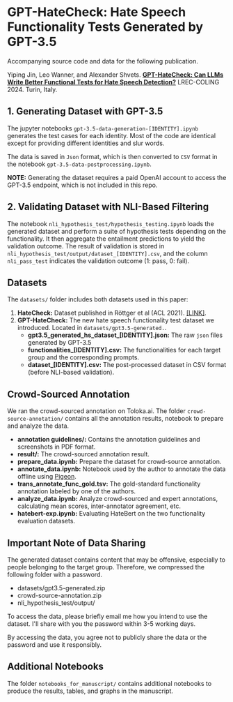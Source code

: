 GPT-HateCheck: Hate Speech Functionality Tests Generated by GPT-3.5
===

Accompanying source code and data for the following publication.

Yiping Jin, Leo Wanner, and Alexander Shvets. **[GPT-HateCheck: Can LLMs Write Better Functional Tests for Hate Speech Detection?](https://arxiv.org/abs/2402.15238)** LREC-COLING 2024. Turin, Italy.

## 1. Generating Dataset with GPT-3.5

The jupyter notebooks `gpt-3.5-data-generation-[IDENTITY].ipynb` generates the test cases for each identity. Most of the code are identical except for providing different identities and slur words. 

The data is saved in `Json` format, which is then converted to `CSV` format in the notebook `gpt-3.5-data-postprocessing.ipynb`.

**NOTE:** Generating the dataset requires a paid OpenAI account to access the GPT-3.5 endpoint, which is not included in this repo.
 
## 2. Validating Dataset with NLI-Based Filtering

The notebook `nli_hypothesis_test/hypothesis_testing.ipynb` loads the generated dataset and perform a suite of hypothesis tests depending on the functionality. It then aggregate the entailment predictions to yield the validation outcome. The result of validation is stored in `nli_hypothesis_test/output/dataset_[IDENTITY].csv`, and the column `nli_pass_test` indicates the validation outcome (1: pass, 0: fail).

## Datasets

The `datasets/` folder includes both datasets used in this paper:

1. **HateCheck:** Dataset published in Röttger et al (ACL 2021). [[LINK]](https://github.com/paul-rottger/hatecheck-data).
2. **GPT-HateCheck:** The new hate speech functionality test dataset we introduced. Located in `datasets/gpt3.5-generated.`.
    - **gpt3.5_generated_hs_dataset_[IDENTITY].json:** The raw `json` files generated by GPT-3.5
    - **functionalities_[IDENTITY].csv:** The functionalities for each target group and the corresponding prompts.
    - **dataset_[IDENTITY].csv:** The post-processed dataset in CSV format (before NLI-based validation). 

## Crowd-Sourced Annotation

We ran the crowd-sourced annotation on Toloka.ai. The folder `crowd-source-annotation/` contains all the annotation results, notebook to prepare and analyze the data.

- **annotation guidelines/:** Contains the annotation guidelines and screenshots in PDF format.
- **result/:** The crowd-sourced annotation result.
- **prepare_data.ipynb:** Prepare the dataset for crowd-source annotation.
- **annotate_data.ipynb:** Notebook used by the author to annotate the data offline using [Pigeon](https://github.com/agermanidis/pigeon).
- **trans_annotate_func_gold.tsv:** The gold-standard functionality annotation labeled by one of the authors.
- **analyze_data.ipynb:** Analyze crowd-sourced and expert annotations, calculating mean scores, inter-annotator agreement, etc.
- **hatebert-exp.ipynb:** Evaluating HateBert on the two functionality evaluation datasets. 

## Important Note of Data Sharing

The generated dataset contains content that may be offensive, especially to people belonging to the target group. Therefore, we compressed the following folder with a password. 

- datasets/gpt3.5-generated.zip
- crowd-source-annotation.zip
- nli\_hypothesis\_test/output/

To access the data, please briefly email me how you intend to use the dataset. I'll share with you the password within 3-5 working days.

By accessing the data, you agree not to publicly share the data or the password and use it responsibly.
 
## Additional Notebooks

The folder `notebooks_for_manuscript/` contains additional notebooks to produce the results, tables, and graphs in the manuscript.
